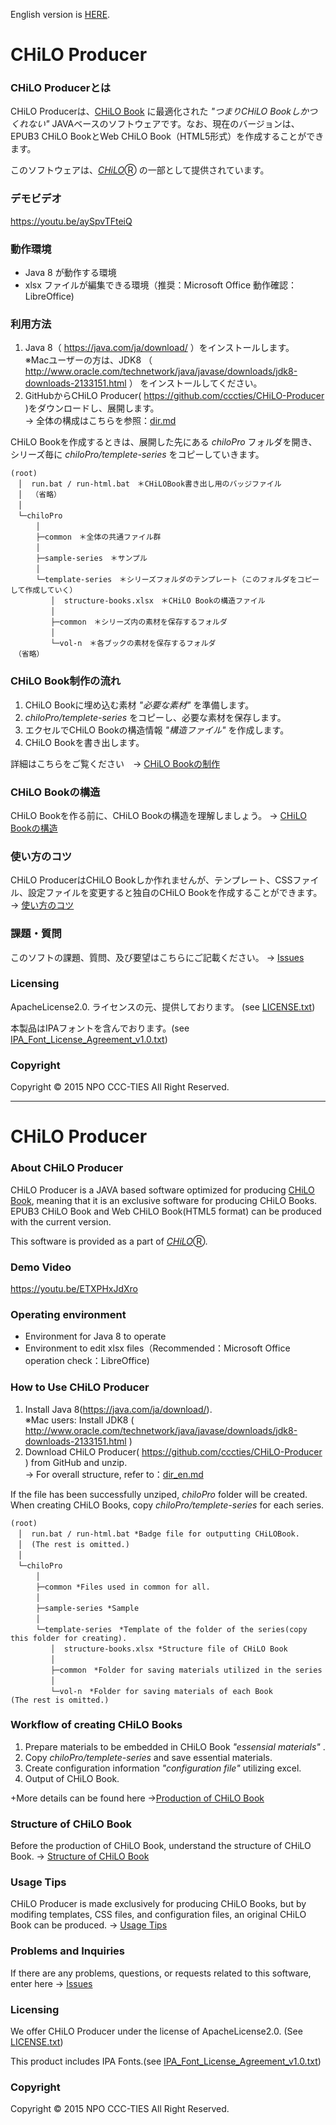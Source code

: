 English version is [HERE](#english).

# CHiLO Producer

### CHiLO Producerとは

CHiLO Producerは、[CHiLO Book](https://github.com/cccties/CHiLO-Producer/wiki) に最適化された _"つまりCHiLO Bookしかつくれない"_ JAVAベースのソフトウェアです。なお、現在のバージョンは、EPUB3 CHiLO BookとWeb CHiLO Book（HTML5形式）を作成することができます。

このソフトウェアは、[_CHiLO_](http://www.cccties.org/activities/chilo/)Ⓡ の一部として提供されています。

### デモビデオ

https://youtu.be/aySpvTFteiQ

### 動作環境

* Java 8 が動作する環境  
* xlsx ファイルが編集できる環境（推奨：Microsoft Office 動作確認：LibreOffice)

### 利用方法

1. Java 8（ https://java.com/ja/download/ ）をインストールします。<br />※Macユーザーの方は、JDK8 （  http://www.oracle.com/technetwork/java/javase/downloads/jdk8-downloads-2133151.html ） をインストールしてください。
1. GitHubからCHiLO Producer( https://github.com/cccties/CHiLO-Producer )をダウンロードし、展開します。<br>
-> 全体の構成はこちらを参照：[dir.md](dir.md)

CHiLO Bookを作成するときは、展開した先にある _chiloPro_ フォルダを開き、シリーズ毎に _chiloPro/templete-series_  をコピーしていきます。
```
(root)
　│  run.bat / run-html.bat　＊CHiLOBook書き出し用のバッジファイル
　│  （省略）
　│
　└─chiloPro
　    │
　    ├─common　＊全体の共通ファイル群
　    │
　    ├─sample-series　＊サンプル
　    │
　    └─template-series　＊シリーズフォルダのテンプレート（このフォルダをコピーして作成していく）
　    　　│  structure-books.xlsx　＊CHiLO Bookの構造ファイル
　    　　│
　    　　├─common　＊シリーズ内の素材を保存するフォルダ
　    　　│
　    　　└─vol-n　＊各ブックの素材を保存するフォルダ
　（省略）
```

### CHiLO Book制作の流れ

1. CHiLO Bookに埋め込む素材 _"必要な素材"_ を準備します。
1.  _chiloPro/templete-series_ をコピーし、必要な素材を保存します。
1. エクセルでCHiLO Bookの構造情報 _"構造ファイル"_ を作成します。
1. CHiLO Bookを書き出します。

詳細はこちらをご覧ください　-> [CHiLO Bookの制作](https://github.com/cccties/CHiLO-Producer/wiki/01.CHiLO-Book%E3%81%AE%E5%88%B6%E4%BD%9C)

### CHiLO Bookの構造

CHiLO Bookを作る前に、CHiLO Bookの構造を理解しましょう。
-> [CHiLO Bookの構造](https://github.com/cccties/CHiLO-Producer/wiki/00.CHiLO-Book%E3%81%AE%E6%A7%8B%E9%80%A0)

### 使い方のコツ

CHiLO ProducerはCHiLO Bookしか作れませんが、テンプレート、CSSファイル、設定ファイルを変更すると独自のCHiLO Bookを作成することができます。
-> [使い方のコツ](https://github.com/cccties/CHiLO-Producer/wiki/03.%E4%BD%BF%E3%81%84%E6%96%B9%E3%81%AE%E3%82%B3%E3%83%84)

### 課題・質問

このソフトの課題、質問、及び要望はこちらにご記載ください。
-> [Issues](https://github.com/cccties/CHiLO-Producer/issues)

### Licensing

ApacheLicense2.0. ライセンスの元、提供しております。 (see [LICENSE.txt](LICENSE.txt)) 

本製品はIPAフォントを含んでおります。(see [IPA_Font_License_Agreement_v1.0.txt](chiloPro/template-series/common/fonts/IPA_Font_License_Agreement_v1.0.txt))

### Copyright

Copyright © 2015 NPO CCC-TIES All Right Reserved.

***

# <a name="english"> CHiLO Producer

### About CHiLO Producer

CHiLO Producer is a JAVA based software optimized for producing [CHiLO Book](https://github.com/cccties/CHiLO-Producer/wiki), meaning that it is an exclusive software for producing CHiLO Books. EPUB3 CHiLO Book and Web CHiLO Book(HTML5 format) can be produced  with the current version.

This software is provided as a part of [_CHiLO_](http://www.cccties.org/en/activities/chilo/)Ⓡ.

### Demo Video

https://youtu.be/ETXPHxJdXro

### Operating environment

* Environment for Java 8 to operate
* Environment to edit xlsx files（Recommended：Microsoft Office operation check：LibreOffice)

### How to Use CHiLO Producer

1. Install Java 8(https://java.com/ja/download/). <br />※Mac users: Install JDK8 ( http://www.oracle.com/technetwork/java/javase/downloads/jdk8-downloads-2133151.html )
1. Download CHiLO Producer( https://github.com/cccties/CHiLO-Producer ) from GitHub and unzip.   
-> For overall structure, refer to：[dir_en.md](dir_en.md)

If the file has been successfully unziped, _chiloPro_ folder will be created. When creating CHiLO Books, copy _chiloPro/templete-series_ for each series.
```
(root)
　│  run.bat / run-html.bat *Badge file for outputting CHiLOBook.
　│  (The rest is omitted.)
　│
　└─chiloPro
　    │
　    ├─common *Files used in common for all.
　    │
　    ├─sample-series *Sample
　    │
　    └─template-series　*Template of the folder of the series(copy this folder for creating).
　    　　│  structure-books.xlsx *Structure file of CHiLO Book
　    　　│
　    　　├─common　*Folder for saving materials utilized in the series
　    　　│
　    　　└─vol-n　*Folder for saving materials of each Book
(The rest is omitted.)
```

### Workflow of creating CHiLO Books

1. Prepare materials to be embedded in CHiLO Book _"essensial materials"_ .
1. Copy _chiloPro/templete-series_ and save essential materials.
1. Create configuration information _"configuration file"_ utilizing excel.
1. Output of CHiLO Book.

+More details can be found here ->[Production of CHiLO Book](https://github.com/cccties/chilo-producer/wiki/e01.Production-of-CHiLO-Book)

### Structure of CHiLO Book

Before the production of CHiLO Book, understand the structure of CHiLO Book.
-> [Structure of CHiLO Book](https://github.com/cccties/chilo-producer/wiki/e00.Structure-of-CHiLO-Book)

### Usage Tips

CHiLO Producer is made exclusively for producing CHiLO Books, but by modifing templates, CSS files, and configuration files, an original CHiLO Book can be produced.
-> [Usage Tips](https://github.com/cccties/chilo-producer/wiki/e03.Usage-Tips)

### Problems and Inquiries

If there are any problems, questions, or requests related to this software, enter here -> [Issues](https://github.com/cccties/CHiLO-Producer/issues)

### Licensing

We offer CHiLO Producer under the license of ApacheLicense2.0. (See [LICENSE.txt](LICENSE.txt)) 

This product includes IPA Fonts.(see [IPA_Font_License_Agreement_v1.0.txt](chiloPro/template-series/common/fonts/IPA_Font_License_Agreement_v1.0.txt))

### Copyright

Copyright © 2015 NPO CCC-TIES All Right Reserved.

